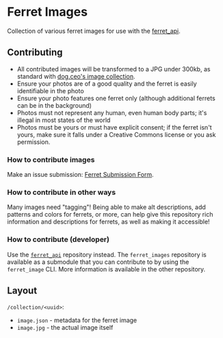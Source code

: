 # Ferret Images

Collection of various ferret images for use with the [ferret_api](https://github.com/tristan-f-r/ferret_api).

## Contributing

- All contributed images will be transformed to a JPG under 300kb, as standard with [dog.ceo's image collection](https://github.com/jigsawpieces/dog-api-images).
- Ensure your photos are of a good quality and the ferret is easily identifiable in the photo
- Ensure your photo features one ferret only (although additional ferrets can be in the background)
- Photos must not represent any human, even human body parts; it's illegal in most states of the world
- Photos must be yours or must have explicit consent; if the ferret isn't yours, make sure it falls under a Creative Commons license or you ask permission.

### How to contribute images

Make an issue submission: [Ferret Submission Form](https://github.com/tristan-f-r/ferret_images/issues/new?assignees=LeoDog896&labels=submission&template=SUBMIT.yml&title=%5BSubmission%5D%3A+).

### How to contribute in other ways

Many images need "tagging"! Being able to make alt descriptions, add patterns and colors for ferrets, or more, can help give this repository rich information and descriptions for ferrets, as well as making it accessible!

### How to contribute (developer)

Use the [`ferret_api`](https://github.com/tristan-f-r/ferret_api) repository instead. The `ferret_images` repository is available as a submodule that you can contribute to by using the `ferret_image` CLI. More information is available in the other repository.

## Layout

`/collection/<uuid>`:
- `image.json` - metadata for the ferret image
- `image.jpg` - the actual image itself

